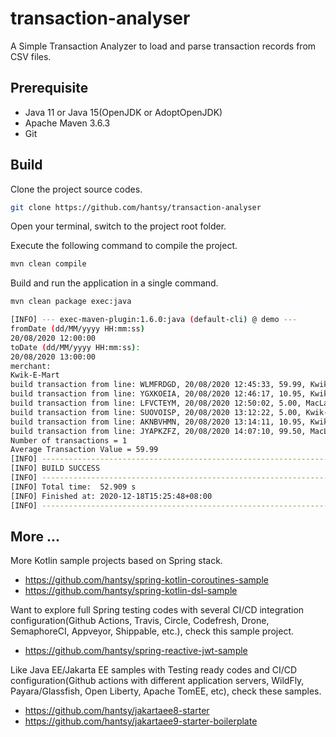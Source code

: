 # transaction-analyser

A Simple Transaction Analyzer to load and parse transaction records from CSV files.



## Prerequisite 

* Java 11 or Java 15(OpenJDK or AdoptOpenJDK)
* Apache Maven 3.6.3
* Git

## Build

 Clone the project source codes. 

```bash
git clone https://github.com/hantsy/transaction-analyser
```

Open your terminal, switch to the project root folder.

Execute the following command to compile the project. 

```bash
mvn clean compile
```

Build and run  the application in a single command.

```bash
mvn clean package exec:java

[INFO] --- exec-maven-plugin:1.6.0:java (default-cli) @ demo ---
fromDate (dd/MM/yyyy HH:mm:ss)
20/08/2020 12:00:00
toDate (dd/MM/yyyy HH:mm:ss):
20/08/2020 13:00:00
merchant:
Kwik-E-Mart
build transaction from line: WLMFRDGD, 20/08/2020 12:45:33, 59.99, Kwik-E-Mart, PAYMENT,
build transaction from line: YGXKOEIA, 20/08/2020 12:46:17, 10.95, Kwik-E-Mart, PAYMENT,
build transaction from line: LFVCTEYM, 20/08/2020 12:50:02, 5.00, MacLaren, PAYMENT,
build transaction from line: SUOVOISP, 20/08/2020 13:12:22, 5.00, Kwik-E-Mart, PAYMENT,
build transaction from line: AKNBVHMN, 20/08/2020 13:14:11, 10.95, Kwik-E-Mart, REVERSAL, YGXKOEIA
build transaction from line: JYAPKZFZ, 20/08/2020 14:07:10, 99.50, MacLaren, PAYMENT,
Number of transactions = 1
Average Transaction Value = 59.99
[INFO] ------------------------------------------------------------------------
[INFO] BUILD SUCCESS
[INFO] ------------------------------------------------------------------------
[INFO] Total time:  52.909 s
[INFO] Finished at: 2020-12-18T15:25:48+08:00
[INFO] ------------------------------------------------------------------------

```

## More ...

More Kotlin sample projects based on Spring stack.

* https://github.com/hantsy/spring-kotlin-coroutines-sample
* https://github.com/hantsy/spring-kotlin-dsl-sample 

Want to explore full Spring testing codes with several CI/CD integration configuration(Github Actions, Travis, Circle, Codefresh, Drone, SemaphoreCI, Appveyor, Shippable, etc.), check this sample project.

* https://github.com/hantsy/spring-reactive-jwt-sample

Like Java EE/Jakarta EE samples with Testing ready codes and CI/CD configuration(Github actions with different application servers, WildFly, Payara/Glassfish, Open Liberty, Apache TomEE, etc), check these samples.

* https://github.com/hantsy/jakartaee8-starter
* https://github.com/hantsy/jakartaee9-starter-boilerplate

